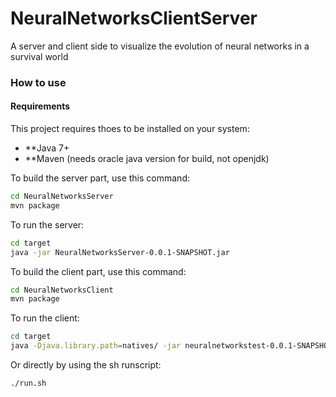 # NeuralNetworksClientServer
A server and client side to visualize the evolution of neural networks in a survival world

### How to use
#### Requirements
This project requires thoes to be installed on your system:
- **Java 7+
- **Maven (needs oracle java version for build, not openjdk)

To build the server part, use this command:
```bash
cd NeuralNetworksServer
mvn package
```
To run the server:
```bash
cd target
java -jar NeuralNetworksServer-0.0.1-SNAPSHOT.jar
```
To build the client part, use this command:
```bash
cd NeuralNetworksClient
mvn package
```
To run the client:
```bash
cd target
java -Djava.library.path=natives/ -jar neuralnetworkstest-0.0.1-SNAPSHOT.jar
```
Or directly by using the sh runscript:
```bash
./run.sh
```
